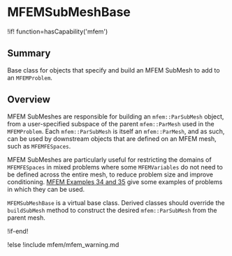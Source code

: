# MFEMSubMeshBase

!if! function=hasCapability('mfem')

## Summary

Base class for objects that specify and build an MFEM SubMesh to add to an `MFEMProblem`.

## Overview

MFEM SubMeshes are responsible for building an `mfem::ParSubMesh` object, from a user-specified
subspace of the parent `mfem::ParMesh` used in the `MFEMProblem`. Each `mfem::ParSubMesh` is itself
an `mfem::ParMesh`, and as such, can be used by downstream objects that are defined on an MFEM mesh,
such as `MFEMFESpaces`.

MFEM SubMeshes are particularly useful for restricting the domains of `MFEMFESpaces` in mixed
problems where some `MFEMVariables` do not need to be defined across the entire mesh, to reduce
problem size and improve conditioning. [MFEM Examples 34 and 35](https://mfem.org/examples/) give
some examples of problems in which they can be used.

`MFEMSubMeshBase` is a virtual base class. Derived classes should override the `buildSubMesh` method
to construct the desired `mfem::ParSubMesh` from the parent mesh.

!if-end!

!else !include mfem/mfem_warning.md
